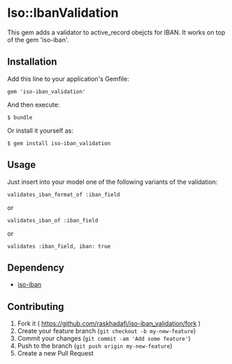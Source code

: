 # Iso::IbanValidation

This gem adds a validator to active_record obejcts for IBAN.
It works on top of the gem 'iso-iban'.

## Installation

Add this line to your application's Gemfile:

    gem 'iso-iban_validation'

And then execute:

    $ bundle

Or install it yourself as:

    $ gem install iso-iban_validation

## Usage

Just insert into your model one of the following variants of the validation:

    validates_iban_format_of :iban_field

or

    validates_iban_of :iban_field

or

    validates :iban_field, iban: true

## Dependency

* [iso-iban](https://github.com/apeiros/iso-iban)

## Contributing

1. Fork it ( https://github.com/raskhadafi/iso-iban_validation/fork )
2. Create your feature branch (`git checkout -b my-new-feature`)
3. Commit your changes (`git commit -am 'Add some feature'`)
4. Push to the branch (`git push origin my-new-feature`)
5. Create a new Pull Request

